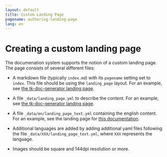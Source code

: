 ```yaml
---
layout: default
title: Custom Landing Page
pagename: authoring-landing-page
lang: en
---
```


# Creating a custom landing page

The documenation system supports the notion of a custom landing page. The page consists of several different files:

- A markdown file (typically `index.md`) with its `pagename` setting set to `index`.
  This file should be using the `landing_page` layout. For an example, see
  [the tk-doc-generator landing page](https://github.com/shotgunsoftware/tk-doc-generator/blob/master/docs/index.md).

- A file `_data/landing_page.yml` to describe the content. For an example, 
  see [the tk-doc-generator landing page](https://github.com/shotgunsoftware/tk-doc-generator/blob/master/docs/_data/landing_page.yml).

- A file `_data/en/landing_page_text.yml` containing the english content. For an example, see 
  the landing page for [this documentation](https://github.com/shotgunsoftware/tk-doc-generator/blob/master/docs/_data/en/landing_page_text.yml).

- Additional languages are added by adding additional yaml files following the file `_data/XXX/landing_page_text.yml`, where `XXX` represents the language.

- Images should be square and 144dpi resolution or more.